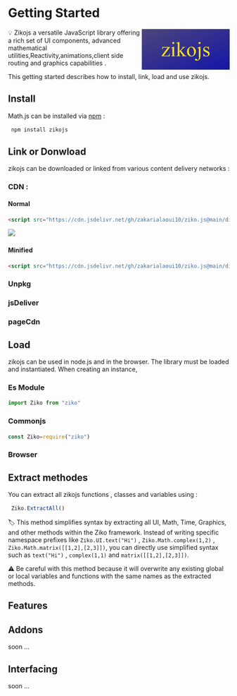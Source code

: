# Getting Started
<img src="../../../assets/zikojs.png" width="200" align="right" alt="zikojs logo">
💡 Zikojs a versatile JavaScript library offering a rich set of UI components, advanced mathematical utilities,Reactivity,animations,client side routing and graphics capabilities .

This getting started describes how to install, link, load and use zikojs.

## Install 
Math.js can be installed via [npm]() :
```bash
 npm install zikojs
```
## Link or Donwload

zikojs can be downloaded or linked from various content delivery networks :

### CDN : 
 #### Normal 
 ```html 
<script src="https://cdn.jsdelivr.net/gh/zakarialaoui10/ziko.js@main/dist/ziko.js"></script>
```
[![](https://data.jsdelivr.com/v1/package/gh/zakarialaoui10/ziko.js/badge)](https://www.jsdelivr.com/package/gh/zakarialaoui10/ziko.js)
 #### Minified
  ```html 
<script src="https://cdn.jsdelivr.net/gh/zakarialaoui10/ziko.js@main/dist/ziko.min.js"></script>
```
### Unpkg
### jsDeliver
### pageCdn

## Load
zikojs can be used in node.js and in the browser. 
The library must be loaded and instantiated. When creating an instance,
 ### Es Module
```js
import Ziko from "ziko"
```
 ### Commonjs
```js
const Ziko=require("ziko")
```
 ### Browser 
## Extract methodes
You can extract all zikojs functions , classes and variables using : 
 ```js
  Ziko.ExtractAll()
 ```
🏷️ This method simplifies syntax by extracting all UI, Math, Time, Graphics, and other methods within the Ziko framework. Instead of writing specific namespace prefixes like ` Ziko.UI.text("Hi") ` , ` Ziko.Math.complex(1,2) ` , ` Ziko.Math.matrix([[1,2],[2,3]]) `, you can directly use simplified syntax such as ` text("Hi") ` , ` complex(1,1) ` and ` matrix([[1,2],[2,3]]) `.

⚠️ Be careful with this method because it will overwrite any existing global or local variables and functions with the same names as the extracted methods.

## Features
## Addons
 soon ...
## Interfacing 
 soon ...


